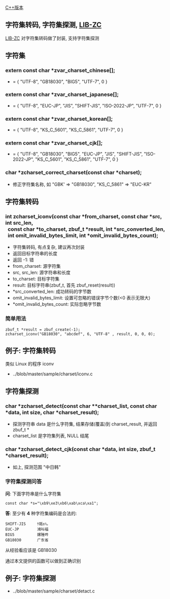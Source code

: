 
[C++版本](./charset_cpp.md)

## 字符集转码, 字符集探测, [LIB-ZC](./README.md)

[LIB-ZC](./README.md) 对字符集转码做了封装, 支持字符集探测

## 字符集

### extern const char *zvar_charset_chinese[];

* = { "UTF-8", "GB18030", "BIG5", "UTF-7", 0 } 

### extern const char *zvar_charset_japanese[];

* = { "UTF-8", "EUC-JP", "JIS", "SHIFT-JIS", "ISO-2022-JP", "UTF-7", 0 }

### extern const char *zvar_charset_korean[];

* = { "UTF-8", "KS_C_5601", "KS_C_5861", "UTF-7", 0 }

### extern const char *zvar_charset_cjk[];

* = { "UTF-8", "GB18030", "BIG5", "EUC-JP", "JIS", "SHIFT-JIS", "ISO-2022-JP", "KS_C_5601", "KS_C_5861", "UTF-7", 0 }

### char *zcharset_correct_charset(const char *charset);

* 修正字符集名称, 如 "GBK' =&gt; "GB18030", "KS_C_5861" =&gt; "EUC-KR"

## 字符集转码


### int zcharset_iconv(const char *from_charset, const char *src, int src_len, <BR />&nbsp;&nbsp;const char *to_charset, zbuf_t *result, int *src_converted_len, <BR />&nbsp;&nbsp;int omit_invalid_bytes_limit, int *omit_invalid_bytes_count);

* 字符集转码, 有点复杂, 建议再次封装
* 返回目标字符串的长度
* 返回 -1: 错
* from_charset: 源字符集
* src, src_len: 源字符串和长度
* to_charset: 目标字符集
* result: 目标字符串(zbuf_t, 首先 zbuf_reset(result))
* *src_converted_len: 成功转码的字节数
* omit_invalid_bytes_limit: 设置可忽略的错误字节个数(&lt;0 表示无限大)
* *omit_invalid_bytes_count: 实际忽略字节数

### 简单用法

```
zbuf_t *result = zbuf_create(-1);
zcharset_iconv("GB18030", "abcdef", 6, "UTF-8" , result, 0, 0, 0);
```

## 例子: 字符集转码

类似 Linux 的程序 iconv

* ../blob/master/sample/charset/iconv.c


## 字符集探测

### char *zcharset_detect(const char **charset_list, const char *data, int size, char *charset_result);

* 探测字符串 data 是什么字符集, 结果存储(覆盖)到 charset_result, 并返回 zbuf_t *
* charset_list 是字符集列表, NULL 结尾

### char *zcharset_detect_cjk(const char *data, int size, zbuf_t *charset_result);

* 如上, 探测范围 "中日韩"

### 字符集探测问答

**问**: 下面字符串是什么字符集

```
const char *s="\xb9\xe3\xb6\xab\xca\xa1";

```

**答**: 至少有 **4** 种字符集编码是合法的:

```
SHIFT-JIS     ｹ羝ｫﾊ｡
EUC-JP        鴻叫福
BIG5          嫘陲吽
GB18030       广东省
```

从经验看应该是 GB18030

通过本文提供的函数可以做到正确识别

## 例子: 字符集探测

* ../blob/master/sample/charset/detact.c

